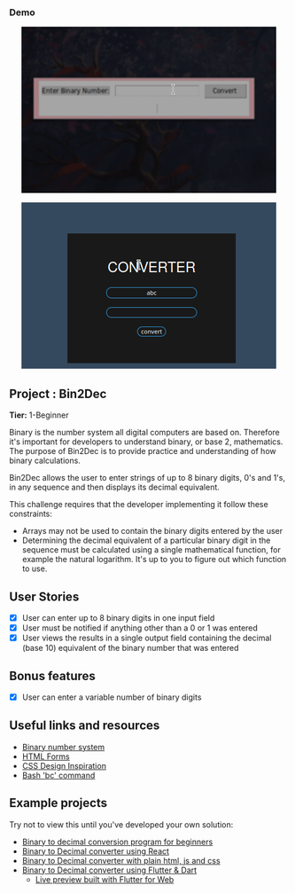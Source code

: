 ### Demo

<p align="center">
  <img width="460" height="300" src="images/bin2dec.gif"></img>
</p>


<p align="center">
  <img width="460" height="300" src="images/bin2dec_html.gif"></img>
</p>




## Project : Bin2Dec
**Tier:** 1-Beginner

Binary is the number system all digital computers are based on.
Therefore it's important for developers to understand binary, or base 2,
mathematics. The purpose of Bin2Dec is to provide practice and
understanding of how binary calculations.

Bin2Dec allows the user to enter strings of up to 8 binary digits, 0's
and 1's, in any sequence and then displays its decimal equivalent.

This challenge requires that the developer implementing it follow these
constraints:

-   Arrays may not be used to contain the binary digits entered by the user
-   Determining the decimal equivalent of a particular binary digit in the
    sequence must be calculated using a single mathematical function, for
    example the natural logarithm. It's up to you to figure out which function
    to use.

## User Stories

-   [x] User can enter up to 8 binary digits in one input field
-   [x] User must be notified if anything other than a 0 or 1 was entered
-   [x] User views the results in a single output field containing the decimal (base 10) equivalent of the binary number that was entered

## Bonus features

-   [x] User can enter a variable number of binary digits

## Useful links and resources

-   [Binary number system](https://en.wikipedia.org/wiki/Binary_number)
-   [HTML Forms](https://www.w3schools.com/html/html_forms.asp)
-   [CSS Design Inspiration](https://www.youtube.com/watch?v=HV7DtH3J2PU)
-   [Bash 'bc' command](http://www.basicallytech.com/blog/archive/23/command-line-calculations-using-bc/#bin_dec)

## Example projects

Try not to view this until you've developed your own solution:

-   [Binary to decimal conversion program for beginners](https://www.youtube.com/watch?v=YMIALQE26KQ)
-   [Binary to Decimal converter using React](https://github.com/email2vimalraj/Bin2Dec)
-   [Binary to Decimal converter with plain html, js and css](https://grfreire.github.io/Bin2Dec/)
-   [Binary to Decimal converter using Flutter & Dart](https://github.com/israelss/AppIdeasCollection/tree/master/Tier1/Bin2Dec)
    -   [Live preview built with Flutter for Web](https://bin2dec.web.app/#/)
